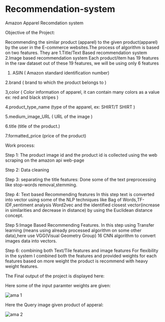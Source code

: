 # Recommendation-system
Amazon Apparel Recomdation system

Objective of the Project:

Recommending the similar product (apparel) to the given product(apparel) by the user in the E-commerce websites.The process of algorithm is based on two features. They are
1.Title/Text Based recommendation system
2.Image based recommendation system
Each product/item has 19 features in the raw dataset out of these 19 features, we will be using only 6 features

1. ASIN ( Amazon standard identification number)

2.brand ( brand to which the product belongs to )

3,color ( Color information of apparel, it can contain many colors as a value ex: red and black stripes )

4.product_type_name (type of the apparel, ex: SHIRT/T SHIRT )

5.medium_image_URL ( URL of the image )

6.title (title of the product.)

7.formatted_price (price of the product)

Work process:

Step 1: The product image id and the product id is collected using the web scraping on the amazon api web-page

Step 2: Data cleaning

Step 3: separating the title features:
Done some of the text preprocessing like stop-words removal,stemming.

Step 4: Text based Recommending features
In this step text is converted into vector using some of the NLP techniques like Bag of Words,TF-IDF,sentiment analysis Word2vec and the identified closest vector(increase in similarities and decrease in distance) by using the Euclidean distance concept.

Step 5:Image Based Recommending Features.
In this step using Transfer learning (means using already processed algorithm on some other data),here use VGG(Visual Geometry Group) 16 CNN algorithm to convert images data into vectors.

Step 6: combining both Text/Tile features and image features
For flexibility in the system I combined both the features and provided weights for each features based on more weight the product is recommend with heavy weight features.

The Final output of the project is displayed here:

Here some of the input paramter weights are given:

![ama 1](https://user-images.githubusercontent.com/37034930/86567473-4672aa80-bf20-11ea-8179-09a00f55e843.PNG)

Here the Query image given product of apperal:

![ama 2](https://user-images.githubusercontent.com/37034930/86568907-77ec7580-bf22-11ea-85a7-6e6e3b73ef5a.PNG)
